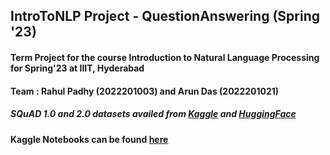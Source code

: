 ## IntroToNLP Project - QuestionAnswering (Spring '23)

#### Term Project for the course Introduction to Natural Language Processing for Spring'23 at IIIT, Hyderabad

#### Team : Rahul Padhy (2022201003) and Arun Das (2022201021)

##### SQuAD 1.0 and 2.0 datasets availed from [Kaggle](https://www.kaggle.com/datasets/stanfordu/stanford-question-answering-dataset) and [HuggingFace](https://huggingface.co/datasets/squad_v2)

#### Kaggle Notebooks can be found [here](https://www.kaggle.com/jimhalpert26/code)
